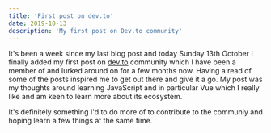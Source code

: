 ```yaml
---
title: 'First post on dev.to'
date: 2019-10-13
description: 'My first post on Dev.to community'
---
```


It's been a week since my last blog post and today Sunday 13th October I finally added my first post on [dev.to](https://dev.to/) community which I have been a member of and lurked around on for a few months now. Having a read of some of the posts inspired me to get out there and give it a go. My post was my thoughts around learning JavaScript and in particular Vue which I really like and am keen to learn more about its ecosystem.

It's definitely something I'd to do more of to contribute to the communiy and hoping learn a few things at the same time.
